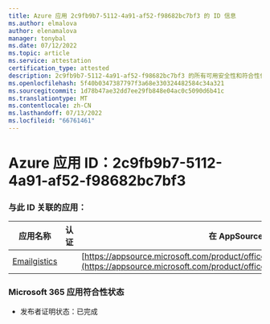 ```yaml
---
title: Azure 应用 2c9fb9b7-5112-4a91-af52-f98682bc7bf3 的 ID 信息
ms.author: elmalova
author: elenamalova
manager: tonybal
ms.date: 07/12/2022
ms.topic: article
ms.service: attestation
certification_type: attested
description: 2c9fb9b7-5112-4a91-af52-f98682bc7bf3 的所有可用安全性和符合性信息。
ms.openlocfilehash: 5f40b0347387797f3a68e330324482584c34a321
ms.sourcegitcommit: 1d78b47ae32dd7ee29fb848e04ac0c5090d6b41c
ms.translationtype: MT
ms.contentlocale: zh-CN
ms.lasthandoff: 07/13/2022
ms.locfileid: "66761461"
---
```

# <a name="azure-app-id-2c9fb9b7-5112-4a91-af52-f98682bc7bf3"></a>Azure 应用 ID：2c9fb9b7-5112-4a91-af52-f98682bc7bf3


### <a name="apps-associated-with-this-id"></a>与此 ID 关联的应用：
| **应用名称** | **认证** | **在 AppSource 中查看** |
|--------------|---------------|-----------------------|
| [Emailgistics](../forward/emailgistics.emailgistics_shared_email.md) |  | [https://appsource.microsoft.com/product/office/emailgistics.emailgistics_shared_email](https://appsource.microsoft.com/product/office/emailgistics.emailgistics_shared_email) |

### <a name="microsoft-365-app-compliance-status"></a>Microsoft 365 应用符合性状态
- 发布者证明状态：已完成

